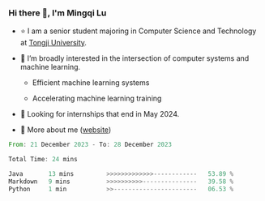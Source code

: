 ### Hi there 👋, I'm Mingqi Lu

- :star: I am a senior student majoring in Computer Science and Technology at [Tongji University](https://en.tongji.edu.cn/p/#/).

- :thinking: I’m broadly interested in the intersection of computer systems and machine learning.

  - Efficient machine learning systems

  - Accelerating machine learning training

- :seedling: Looking for internships that end in May 2024.

- 💬 More about me ([website](https://lmqqqqqq.github.io/))

<!--START_SECTION:waka-->

```rust
From: 21 December 2023 - To: 28 December 2023

Total Time: 24 mins

Java       13 mins         >>>>>>>>>>>>>------------   53.89 %
Markdown   9 mins          >>>>>>>>>>---------------   39.58 %
Python     1 min           >>-----------------------   06.53 %
```

<!--END_SECTION:waka-->

